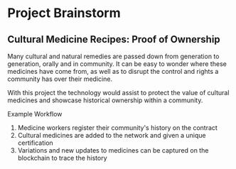 # Project Brainstorm

## Cultural Medicine Recipes: Proof of Ownership

Many cultural and natural remedies are passed down from generation to generation, orally and in community. It can be easy to wonder where these medicines have come from, as well as to disrupt the control and rights a community has over their medicine.

With this project the technology would assist to protect the value of cultural medicines and showcase historical ownership within a community.

Example Workflow

1. Medicine workers register their community's history on the contract
2. Cultural medicines are added to the network and given a unique certification
3. Variations and new updates to medicines can be captured on the blockchain to trace the history
